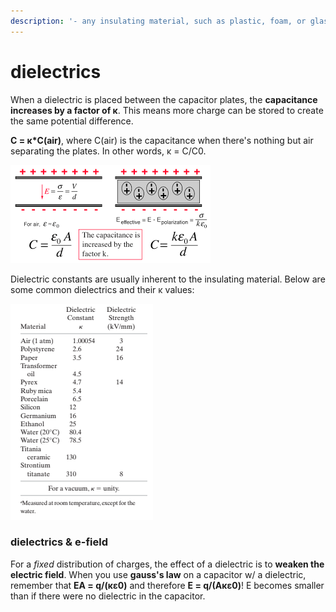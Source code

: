 ```yaml
---
description: '- any insulating material, such as plastic, foam, or glass.'
---
```


# dielectrics

When a dielectric is placed between the capacitor plates, the **capacitance increases by a factor of κ**. This means more charge can be stored to create the same potential difference.

**C = κ\*C(air)**, where C(air) is the capacitance when there's nothing but air separating the plates. In other words, κ = C/C0.

![](<../../.gitbook/assets/download (1).png>)

Dielectric constants are usually inherent to the insulating material. Below are some common dielectrics and their κ values:

![](<../../.gitbook/assets/image (5) (1).png>)

### dielectrics & e-field

For a _fixed_ distribution of charges, the effect of a dielectric is to **weaken the electric field**. When you use **gauss's law** on a capacitor w/ a dielectric, remember that **EA = q/(κε0)** and therefore **E = q/(Aκε0)**! E becomes smaller than if there were no dielectric in the capacitor.
